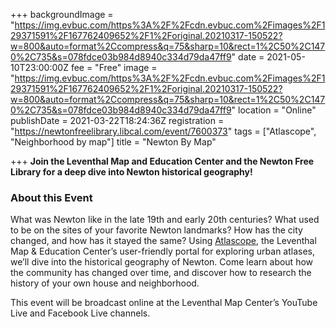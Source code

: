 +++
backgroundImage = "https://img.evbuc.com/https%3A%2F%2Fcdn.evbuc.com%2Fimages%2F129371591%2F167762409652%2F1%2Foriginal.20210317-150522?w=800&auto=format%2Ccompress&q=75&sharp=10&rect=1%2C50%2C1470%2C735&s=078fdce03b984d8940c334d79da47ff9"
date = 2021-05-10T23:00:00Z
fee = "Free"
image = "https://img.evbuc.com/https%3A%2F%2Fcdn.evbuc.com%2Fimages%2F129371591%2F167762409652%2F1%2Foriginal.20210317-150522?w=800&auto=format%2Ccompress&q=75&sharp=10&rect=1%2C50%2C1470%2C735&s=078fdce03b984d8940c334d79da47ff9"
location = "Online"
publishDate = 2021-03-22T18:24:36Z
registration = "https://newtonfreelibrary.libcal.com/event/7600373"
tags = ["Atlascope", "Neighborhood by map"]
title = "Newton By Map"

+++
**Join the Leventhal Map and Education Center and the Newton Free Library for a deep dive into Newton historical geography!**

### About this Event

What was Newton like in the late 19th and early 20th centuries? What used to be on the sites of your favorite Newton landmarks? How has the city changed, and how has it stayed the same? Using [Atlascope](https://atlascope.org/), the Leventhal Map & Education Center’s user-friendly portal for exploring urban atlases, we’ll dive into the historical geography of Newton. Come learn about how the community has changed over time, and discover how to research the history of your own house and neighborhood.

This event will be broadcast online at the Leventhal Map Center’s YouTube Live and Facebook Live channels.